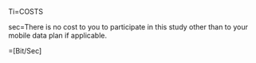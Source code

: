Ti=COSTS

sec=There is no cost to you to participate in this study other than to your mobile data plan if applicable.

=[Bit/Sec]
